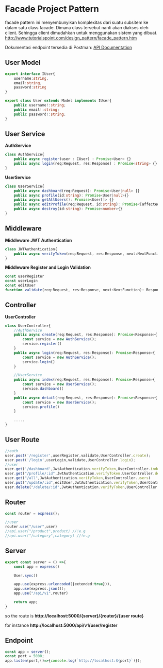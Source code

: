 # Facade Project Pattern

 facade pattern ini menyembunyikan komplexitas dari suatu subsitem ke dalam satu class facade. Dimana class tersebut nanti akan diakses oleh client. Sehingga client dimudahkan untuk menggunakan sistem yang dibuat. http://www.tutorialspoint.com/design_pattern/facade_pattern.htm

Dokumentasi endpoint tersedia di Postman: [API Documentation](https://documenter.getpostman.com/view/18886846/2sAXxJiapN)

## User Model

```ts
export interface IUser{
    username:string,
    email:string,
    password:string
}

export class User extends Model implements IUser{
    public username!:string;
    public email!:string;
    public password!:string;
}
```
## User Service

**AuthService**

```ts
class AuthService{
    public async register(user : IUser) : Promise<User> {}
    public async login(req:Request, res:Response) : Promise<string> {}
}
```

**UserService**

```ts
class UserService{
    public async dashboard(req:Request): Promise<User|null> {}
    public async profile(id:string): Promise<User|null>{}
    public async getAllUsers(): Promise<User[]> {}
    public async editProfile(req:Request, id:string): Promise<[affectedCount:number]>{}
    public async destroy(id:string): Promise<number>{}
}
```

## Middleware
**Middleware JWT Authentication**
```ts
class JWTAuthentication{
    public async verifyToken(req:Request, res:Response, next:NextFunction): Promise<Response|void>{}
}

```

**Middleware Register and Login Validation**
```ts
const userRegister
const userLogin
const editUser
function validate(req:Request, res:Response, next:NextFunction): Response<any,Record<string,any>> | undefined{}
```
## Controller
**UserController**
```ts
class UserController{
    //AuthService
    public async create(req:Request, res:Response): Promise<Response>{
        const service = new AuthService();
        service.register()
    }
    public async login(req:Request, res:Response): Promise<Response>{
        const service = new AuthService();
        service.login()
    }

    //UserService
    public async index(req:Request, res:Response): Promise<Response>{
        const service = new UserService();
        service.dashboard()
    }
    public async detail(req:Request, res:Response): Promise<Response>{
        const service = new UserService();
        service.profile()
    }

    .....
}

```

## User Route
```ts
//auth
user.post('/register',userRegister,validate,UserController.create);
user.post('/login',userLogin,validate,UserController.login);
//user
user.get('/dashboard',JwtAuthentication.verifyToken,UserController.index)
user.get("/profile/:id",JwtAuthentication.verifyToken,UserController.detail)
user.get("/all",JwtAuthentication.verifyToken,UserController.users)
user.put("/update/:id",editUser,JwtAuthentication.verifyToken,UserController.update);
user.delete("/delete/:id",JwtAuthentication.verifyToken,UserController.destroy)
```

## Router
```ts
const router = express();

//user
router.use("/user",user)
//api.user("/product",product) //!e.g
//api.user("/category",category) //!e.g
```

## Server
```ts
export const server = () =>{
    const app = express()

    User.sync()

    app.use(express.urlencoded({extended:true})),
    app.use(express.json());
    app.use("/api/v1",router)

    return app;
} 
```

<p>so the route is <b>http://localhost:5000/{server}/{router}/{user route}</b></p>
<p>for instance <b>http://localhost:5000/api/v1/user/register</b></p>

## Endpoint

```ts
const app = server();
const port = 5000;
app.listen(port,()=>{console.log(`http://localhost:${port}`)});
```
